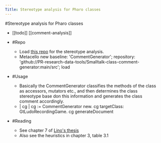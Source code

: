 ---Title: Stereotype analysis for Pharo classes---#Stereotype analysis for Pharo classes- [[todo]] [[comment-analysis]]- #Repo    - Load [this repo](https://github.com/PR-research-data-tools/Smalltalk-class-comment-generator) for the stereotype analysis.    - Metacello new	baseline: 'CommentGenerator';	repository: 'github://PR-research-data-tools/Smalltalk-class-comment-generator:main/src';	load- #Usage    - Basically the CommentGenerator classifies the methods of the class as accessors, mutators etc., and then determines the class stereotype base don this information and generates the class comment accordingly.    - | cg |cg := CommentGenerator new.cg targetClass: GtLudoRecordingGame.cg generateDocument- #Reading    - See chapter 7 of [Lino's thesis](http://scg.unibe.ch/assets/scgbib/?query=Hess21a&filter=Author)    - Also see  the heuristics in chapter 3, table 3.1
